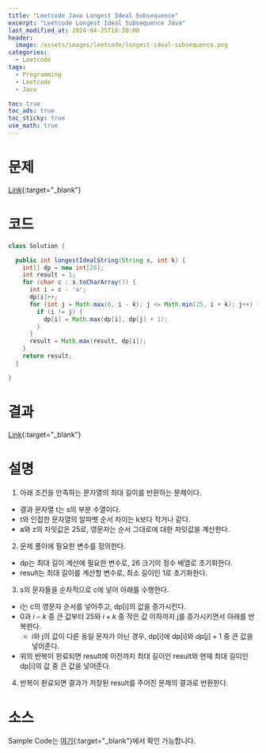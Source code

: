 ```yaml
---
title: "Leetcode Java Longest Ideal Subsequence"
excerpt: "Leetcode Longest Ideal Subsequence Java"
last_modified_at: 2024-04-25T18:30:00
header:
  image: /assets/images/leetcode/longest-ideal-subsequence.png
categories:
  - Leetcode
tags:
  - Programming
  - Leetcode
  - Java

toc: true
toc_ads: true
toc_sticky: true
use_math: true
---
```

# 문제
[Link](https://leetcode.com/problems/longest-ideal-subsequence/){:target="_blank"}

# 코드
```java
class Solution {

  public int longestIdealString(String s, int k) {
    int[] dp = new int[26];
    int result = 1;
    for (char c : s.toCharArray()) {
      int i = c - 'a';
      dp[i]++;
      for (int j = Math.max(0, i - k); j <= Math.min(25, i + k); j++) {
        if (i != j) {
          dp[i] = Math.max(dp[i], dp[j] + 1);
        }
      }
      result = Math.max(result, dp[i]);
    }
    return result;
  }

}
```

# 결과
[Link](https://leetcode.com/problems/longest-ideal-subsequence/submissions/1241538282/){:target="_blank"}

# 설명
1. 아래 조건을 만족하는 문자열의 최대 길이를 반환하는 문제이다.
- 결과 문자열 t는 s의 부분 수열이다.
- t와 인접한 문자열의 알파벳 순서 차이는 k보다 작거나 같다.
- a와 z의 차잇값은 25로, 영문자는 순서 그대로에 대한 차잇값을 계산한다. 

2. 문제 풀이에 필요한 변수를 정의한다.
- dp는 최대 길이 계산에 필요한 변수로, 26 크기의 정수 배열로 초기화한다.
- result는 최대 길이를 계산할 변수로, 최소 길이인 1로 초기화한다.

3. s의 문자들을 순차적으로 c에 넣어 아래를 수행한다.
- i는 c의 영문자 순서를 넣어주고, dp[i]의 값을 증가시킨다.
- 0과 $i - k$ 중 큰 값부터 25와 $i + k$ 중 작은 값 이하까지 j를 증가시키면서 아래를 반복한다.
  - i와 j의 값이 다른 동일 문자가 아닌 경우, dp[i]에 dp[i]와 $dp[j] + 1$ 중 큰 값을 넣어준다.
- 위의 반복이 완료되면 result에 이전까지 최대 길이인 result와 현재 최대 길이인 dp[i]의 값 중 큰 값을 넣어준다.

4. 반복이 완료되면 결과가 저장된 result를 주어진 문제의 결과로 반환한다.

# 소스
Sample Code는 [여기](https://github.com/GracefulSoul/leetcode/blob/master/src/main/java/gracefulsoul/problems/LongestIdealSubsequence.java){:target="_blank"}에서 확인 가능합니다.